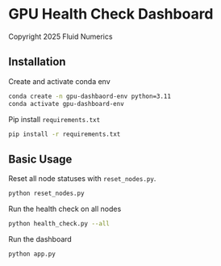 # GPU Health Check Dashboard
Copyright 2025 Fluid Numerics

## Installation
Create and activate conda env
```bash
conda create -n gpu-dashbaord-env python=3.11
conda activate gpu-dashboard-env
```

Pip install `requirements.txt`
```bash
pip install -r requirements.txt
```

## Basic Usage

Reset all node statuses with `reset_nodes.py`.
```bash
python reset_nodes.py
```

Run the health check on all nodes
```bash
python health_check.py --all
```

Run the dashboard
```bash
python app.py
```

